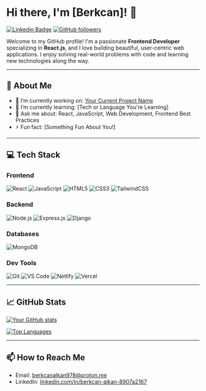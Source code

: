 # Hi there, I'm [Berkcan]! 👋

[![Linkedin Badge](https://img.shields.io/badge/-LinkedIn-blue?style=flat-square&logo=Linkedin&logoColor=white&link=https://www.linkedin.com/in/yourprofile/)](https://www.linkedin.com/in/yourprofile/)
[![GitHub followers](https://img.shields.io/github/followers/yourusername?label=Follow&style=social)](https://github.com/sytn)
<!--[![Portfolio](https://img.shields.io/badge/-Portfolio-000?style=flat-square&logo=portfolio&logoColor=white&link=https://yourportfolio.com)](https://yourportfolio.com)-->

Welcome to my GitHub profile! I'm a passionate **Frontend Developer** specializing in **React.js**, and I love building beautiful, user-centric web applications. I enjoy solving real-world problems with code and learning new technologies along the way.

---

## 🚀 About Me

- 🔭 I’m currently working on: [Your Current Project Name](https://github.com/yourusername/yourproject)
- 🌱 I’m currently learning: [Tech or Language You're Learning]
- 💬 Ask me about: React, JavaScript, Web Development, Frontend Best Practices
- ⚡ Fun fact: [Something Fun About You!]

---

## 💻 Tech Stack

### Frontend
![React](https://img.shields.io/badge/React-20232A?style=flat-square&logo=react&logoColor=61DAFB)
![JavaScript](https://img.shields.io/badge/JavaScript-323330?style=flat-square&logo=javascript&logoColor=F7DF1E)
![HTML5](https://img.shields.io/badge/HTML5-E34F26?style=flat-square&logo=html5&logoColor=white)
![CSS3](https://img.shields.io/badge/CSS3-1572B6?style=flat-square&logo=css3&logoColor=white)
![TailwindCSS](https://img.shields.io/badge/TailwindCSS-38B2AC?style=flat-square&logo=tailwind-css&logoColor=white)

### Backend
![Node.js](https://img.shields.io/badge/Node.js-43853D?style=flat-square&logo=node-dot-js&logoColor=white)
![Express.js](https://img.shields.io/badge/Express.js-404D59?style=flat-square&logo=express&logoColor=white)
![Django](https://img.shields.io/badge/Django-092E20?style=flat-square&logo=django&logoColor=white)


### Databases
![MongoDB](https://img.shields.io/badge/MongoDB-4EA94B?style=flat-square&logo=mongodb&logoColor=white)

### Dev Tools
![Git](https://img.shields.io/badge/Git-F05032?style=flat-square&logo=git&logoColor=white)
![VS Code](https://img.shields.io/badge/VS_Code-007ACC?style=flat-square&logo=visual%20studio%20code&logoColor=white)
![Netlify](https://img.shields.io/badge/Netlify-00C7B7?style=flat-square&logo=netlify&logoColor=white)
![Vercel](https://img.shields.io/badge/Vercel-000000?style=flat-square&logo=vercel&logoColor=white)

---

## 📈 GitHub Stats

[![Your GitHub stats](https://github-readme-stats.vercel.app/api?username=yourusername&show_icons=true&theme=radical)](https://github.com/yourusername)

[![Top Languages](https://github-readme-stats.vercel.app/api/top-langs/?username=yourusername&layout=compact&theme=radical)](https://github.com/yourusername)

---

## 📫 How to Reach Me

- Email: [berkcanalkan978@proton.me](mailto:berkcanalkan978@proton.me)
- LinkedIn: [linkedin.com/in/berkcan-alkan-8907a2167](https://www.linkedin.com/in/berkcan-alkan-8907a2167/)
  <!-- 
- Portfolio: [yourportfolio.com](https://yourportfolio.com)
   -->
---

Thanks for visiting! 😊


<!--
**sytn/sytn** is a ✨ _special_ ✨ repository because its `README.md` (this file) appears on your GitHub profile.

Here are some ideas to get you started:

- 🔭 I’m currently working on ...
- 🌱 I’m currently learning ...
- 👯 I’m looking to collaborate on ...
- 🤔 I’m looking for help with ...
- 💬 Ask me about ...
- 📫 How to reach me: ...
- 😄 Pronouns: ...
- ⚡ Fun fact: ...
-->
